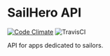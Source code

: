 SailHero API
============
[![Code Climate](https://codeclimate.com/github/czajkovsky/sailhero-api.png)](https://codeclimate.com/github/czajkovsky/sailhero-api)
![TravisCI](https://travis-ci.org/czajkovsky/sailhero-api.svg)

API for apps dedicated to sailors.
